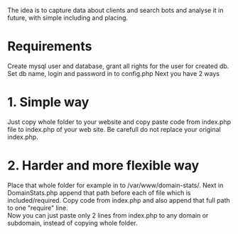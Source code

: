 The idea is to capture data about clients and search bots and analyse it in future, with simple including and placing.  

# Requirements
Create mysql user and database, grant all rights for the user for created db. Set db name, login and password in to config.php
Next you have 2 ways

# 1. Simple way
Just copy whole folder to your website and copy paste code from index.php file to index.php of your web site. Be carefull do not replace your original index.php.

# 2. Harder and more flexible way
Place that whole folder for example in to /var/www/domain-stats/. 
Next in DomainStats.php append that path before each of file which is included/required.
Copy code from index.php and also append that full path to one "require" line.  
Now you can just paste only 2 lines from index.php to any domain or subdomain, instead of copying whole folder.
